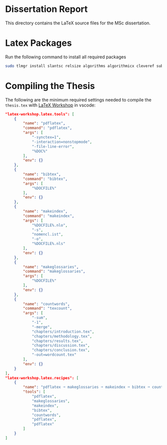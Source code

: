 # Dissertation Report

This directory contains the LaTeX source files for the MSc dissertation.

# Latex Packages

Run the following command to install all required packages

```bash
sudo tlmgr install slantsc relsize algorithms algorithmicx cleveref subfigure lipsum multirow makecell enumitem glossaries nomencl tocbibind appendix todonotes texcount
```

# Compiling the Thesis

The following are the minimum required settings needed to compile the `thesis.tex` with [LaTeX Workshop](https://marketplace.visualstudio.com/items?itemName=James-Yu.latex-workshop) in vscode:
```json
"latex-workshop.latex.tools": [
    {
        "name": "pdflatex",
        "command": "pdflatex",
        "args": [
            "-synctex=1",
            "-interaction=nonstopmode",
            "-file-line-error",
            "%DOC%"
        ],
        "env": {}
    },
    {
        "name": "bibtex",
        "command": "bibtex",
        "args": [
            "%DOCFILE%"
        ],
        "env": {}
    },
    {
        "name": "makeindex",
        "command": "makeindex",
        "args": [
            "%DOCFILE%.nlo",
            "-s",
            "nomencl.ist",
            "-o",
            "%DOCFILE%.nls"
        ],
        "env": {}
    },
    {
        "name": "makeglossaries",
        "command": "makeglossaries",
        "args": [
            "%DOCFILE%"
        ],
        "env": {}
    },
    {
        "name": "countwords",
        "command": "texcount",
        "args": [
            "-sum",
            "-1",
            "-merge",
            "chapters/introduction.tex",
            "chapters/methodology.tex",
            "chapters/results.tex",
            "chapters/discussion.tex",
            "chapters/conclusion.tex",
            "-out=wordcount.tex"
        ],
        "env": {}
    }
],
"latex-workshop.latex.recipes": [
    {
        "name": "pdflatex ➞ makeglossaries ➞ makeindex ➞ bibtex ➞ countwords ➞ pdflatex`×2",
        "tools": [
            "pdflatex",
            "makeglossaries",
            "makeindex",
            "bibtex",
            "countwords",
            "pdflatex",
            "pdflatex"
        ]
    }
]
```